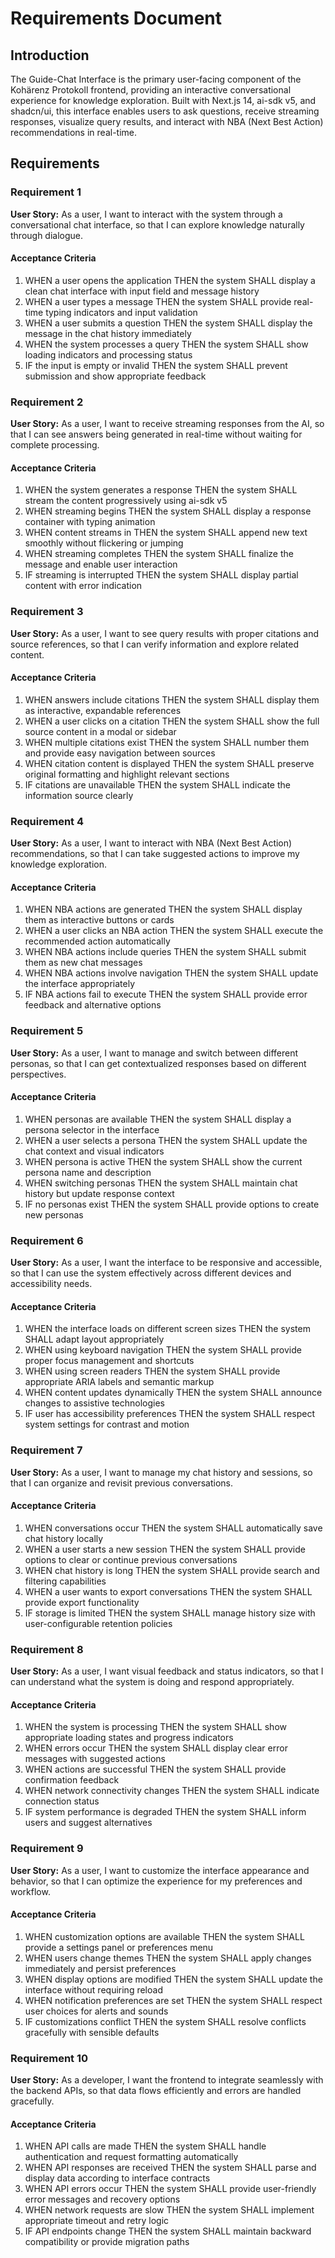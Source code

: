 # Requirements Document

## Introduction

The Guide-Chat Interface is the primary user-facing component of the Kohärenz Protokoll frontend, providing an interactive conversational experience for knowledge exploration. Built with Next.js 14, ai-sdk v5, and shadcn/ui, this interface enables users to ask questions, receive streaming responses, visualize query results, and interact with NBA (Next Best Action) recommendations in real-time.

## Requirements

### Requirement 1

**User Story:** As a user, I want to interact with the system through a conversational chat interface, so that I can explore knowledge naturally through dialogue.

#### Acceptance Criteria

1. WHEN a user opens the application THEN the system SHALL display a clean chat interface with input field and message history
2. WHEN a user types a message THEN the system SHALL provide real-time typing indicators and input validation
3. WHEN a user submits a question THEN the system SHALL display the message in the chat history immediately
4. WHEN the system processes a query THEN the system SHALL show loading indicators and processing status
5. IF the input is empty or invalid THEN the system SHALL prevent submission and show appropriate feedback

### Requirement 2

**User Story:** As a user, I want to receive streaming responses from the AI, so that I can see answers being generated in real-time without waiting for complete processing.

#### Acceptance Criteria

1. WHEN the system generates a response THEN the system SHALL stream the content progressively using ai-sdk v5
2. WHEN streaming begins THEN the system SHALL display a response container with typing animation
3. WHEN content streams in THEN the system SHALL append new text smoothly without flickering or jumping
4. WHEN streaming completes THEN the system SHALL finalize the message and enable user interaction
5. IF streaming is interrupted THEN the system SHALL display partial content with error indication

### Requirement 3

**User Story:** As a user, I want to see query results with proper citations and source references, so that I can verify information and explore related content.

#### Acceptance Criteria

1. WHEN answers include citations THEN the system SHALL display them as interactive, expandable references
2. WHEN a user clicks on a citation THEN the system SHALL show the full source content in a modal or sidebar
3. WHEN multiple citations exist THEN the system SHALL number them and provide easy navigation between sources
4. WHEN citation content is displayed THEN the system SHALL preserve original formatting and highlight relevant sections
5. IF citations are unavailable THEN the system SHALL indicate the information source clearly

### Requirement 4

**User Story:** As a user, I want to interact with NBA (Next Best Action) recommendations, so that I can take suggested actions to improve my knowledge exploration.

#### Acceptance Criteria

1. WHEN NBA actions are generated THEN the system SHALL display them as interactive buttons or cards
2. WHEN a user clicks an NBA action THEN the system SHALL execute the recommended action automatically
3. WHEN NBA actions include queries THEN the system SHALL submit them as new chat messages
4. WHEN NBA actions involve navigation THEN the system SHALL update the interface appropriately
5. IF NBA actions fail to execute THEN the system SHALL provide error feedback and alternative options

### Requirement 5

**User Story:** As a user, I want to manage and switch between different personas, so that I can get contextualized responses based on different perspectives.

#### Acceptance Criteria

1. WHEN personas are available THEN the system SHALL display a persona selector in the interface
2. WHEN a user selects a persona THEN the system SHALL update the chat context and visual indicators
3. WHEN persona is active THEN the system SHALL show the current persona name and description
4. WHEN switching personas THEN the system SHALL maintain chat history but update response context
5. IF no personas exist THEN the system SHALL provide options to create new personas

### Requirement 6

**User Story:** As a user, I want the interface to be responsive and accessible, so that I can use the system effectively across different devices and accessibility needs.

#### Acceptance Criteria

1. WHEN the interface loads on different screen sizes THEN the system SHALL adapt layout appropriately
2. WHEN using keyboard navigation THEN the system SHALL provide proper focus management and shortcuts
3. WHEN using screen readers THEN the system SHALL provide appropriate ARIA labels and semantic markup
4. WHEN content updates dynamically THEN the system SHALL announce changes to assistive technologies
5. IF user has accessibility preferences THEN the system SHALL respect system settings for contrast and motion

### Requirement 7

**User Story:** As a user, I want to manage my chat history and sessions, so that I can organize and revisit previous conversations.

#### Acceptance Criteria

1. WHEN conversations occur THEN the system SHALL automatically save chat history locally
2. WHEN a user starts a new session THEN the system SHALL provide options to clear or continue previous conversations
3. WHEN chat history is long THEN the system SHALL provide search and filtering capabilities
4. WHEN a user wants to export conversations THEN the system SHALL provide export functionality
5. IF storage is limited THEN the system SHALL manage history size with user-configurable retention policies

### Requirement 8

**User Story:** As a user, I want visual feedback and status indicators, so that I can understand what the system is doing and respond appropriately.

#### Acceptance Criteria

1. WHEN the system is processing THEN the system SHALL show appropriate loading states and progress indicators
2. WHEN errors occur THEN the system SHALL display clear error messages with suggested actions
3. WHEN actions are successful THEN the system SHALL provide confirmation feedback
4. WHEN network connectivity changes THEN the system SHALL indicate connection status
5. IF system performance is degraded THEN the system SHALL inform users and suggest alternatives

### Requirement 9

**User Story:** As a user, I want to customize the interface appearance and behavior, so that I can optimize the experience for my preferences and workflow.

#### Acceptance Criteria

1. WHEN customization options are available THEN the system SHALL provide a settings panel or preferences menu
2. WHEN users change themes THEN the system SHALL apply changes immediately and persist preferences
3. WHEN display options are modified THEN the system SHALL update the interface without requiring reload
4. WHEN notification preferences are set THEN the system SHALL respect user choices for alerts and sounds
5. IF customizations conflict THEN the system SHALL resolve conflicts gracefully with sensible defaults

### Requirement 10

**User Story:** As a developer, I want the frontend to integrate seamlessly with the backend APIs, so that data flows efficiently and errors are handled gracefully.

#### Acceptance Criteria

1. WHEN API calls are made THEN the system SHALL handle authentication and request formatting automatically
2. WHEN API responses are received THEN the system SHALL parse and display data according to interface contracts
3. WHEN API errors occur THEN the system SHALL provide user-friendly error messages and recovery options
4. WHEN network requests are slow THEN the system SHALL implement appropriate timeout and retry logic
5. IF API endpoints change THEN the system SHALL maintain backward compatibility or provide migration paths